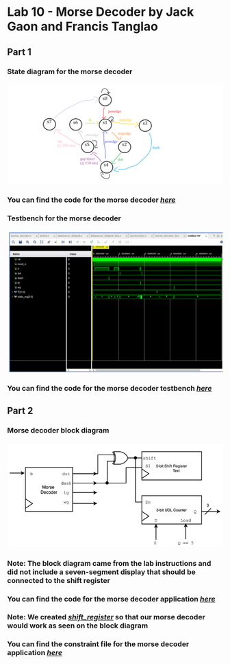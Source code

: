 # Lab 10 - Morse Decoder by Jack Gaon and Francis Tanglao

## Part 1
### State diagram for the morse decoder
### ![State diagram](https://github.com/fctanglao/DigitalLogicDesignUsingVerilogLabs/blob/main/Lab%2010/Part%201/morse%20decoder%20state%20diagram.png)
### You can find the code for the morse decoder [*here*](https://github.com/fctanglao/DigitalLogicDesignUsingVerilogLabs/blob/main/Lab%2010/Part%201/morse_decoder.v)

### Testbench for the morse decoder
### ![Testbench](https://github.com/fctanglao/DigitalLogicDesignUsingVerilogLabs/blob/main/Lab%2010/Part%201/morse_decoder%20testbench.png)
### You can find the code for the morse decoder testbench [*here*](https://github.com/fctanglao/DigitalLogicDesignUsingVerilogLabs/blob/main/Lab%2010/Part%201/morse_decoder_tb.v)

## Part 2
### Morse decoder block diagram
### ![Block diagram](https://github.com/fctanglao/DigitalLogicDesignUsingVerilogLabs/blob/main/Lab%2010/Part%202/morse%20decoder%20block%20diagram.png)
### Note: The block diagram came from the lab instructions and did not include a seven-segment display that should be connected to the shift register
### You can find the code for the morse decoder application [*here*](https://github.com/fctanglao/DigitalLogicDesignUsingVerilogLabs/blob/main/Lab%2010/Part%202/morse_decoder_application.v)
### Note: We created [*shift_register*](https://github.com/fctanglao/DigitalLogicDesignUsingVerilogLabs/blob/main/Lab%2010/Part%202/shift_register.v) so that our morse decoder would work as seen on the block diagram
### You can find the constraint file for the morse decoder application [*here*](https://github.com/fctanglao/DigitalLogicDesignUsingVerilogLabs/blob/main/Lab%2010/Part%202/Nexys-A7-100T-Master.xdc)

